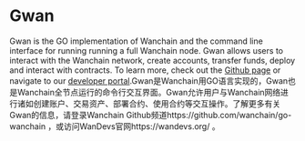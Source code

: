 # Gwan

Gwan is the GO implementation of Wanchain and the command line interface for running running a full Wanchain node. Gwan allows users to interact with the Wanchain network, create accounts, transfer funds, deploy and interact with contracts. To learn more, check out the [Github page](https://github.com/wanchain/go-wanchain) or navigate to our [developer portal](https://wandevs.org/).Gwan是Wanchain用GO语言实现的，Gwan也是Wanchain全节点运行的命令行交互界面。Gwan允许用户与Wanchain网络进行诸如创建账户、交易资产、部署合约、使用合约等交互操作。了解更多有关Gwan的信息，请登录Wanchain Github频道https://github.com/wanchain/go-wanchain ，或访问WanDevs官网https://wandevs.org/ 。
